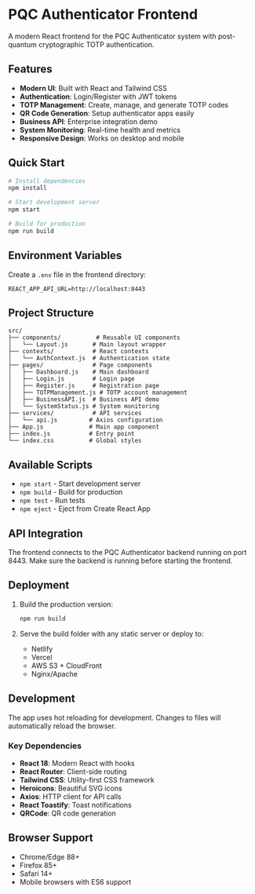 # PQC Authenticator Frontend

A modern React frontend for the PQC Authenticator system with post-quantum cryptographic TOTP authentication.

## Features

- **Modern UI**: Built with React and Tailwind CSS
- **Authentication**: Login/Register with JWT tokens
- **TOTP Management**: Create, manage, and generate TOTP codes
- **QR Code Generation**: Setup authenticator apps easily
- **Business API**: Enterprise integration demo
- **System Monitoring**: Real-time health and metrics
- **Responsive Design**: Works on desktop and mobile

## Quick Start

```bash
# Install dependencies
npm install

# Start development server
npm start

# Build for production
npm run build
```

## Environment Variables

Create a `.env` file in the frontend directory:

```env
REACT_APP_API_URL=http://localhost:8443
```

## Project Structure

```
src/
├── components/          # Reusable UI components
│   └── Layout.js       # Main layout wrapper
├── contexts/           # React contexts
│   └── AuthContext.js  # Authentication state
├── pages/              # Page components
│   ├── Dashboard.js    # Main dashboard
│   ├── Login.js        # Login page
│   ├── Register.js     # Registration page
│   ├── TOTPManagement.js # TOTP account management
│   ├── BusinessAPI.js  # Business API demo
│   └── SystemStatus.js # System monitoring
├── services/           # API services
│   └── api.js         # Axios configuration
├── App.js             # Main app component
├── index.js           # Entry point
└── index.css          # Global styles
```

## Available Scripts

- `npm start` - Start development server
- `npm build` - Build for production
- `npm test` - Run tests
- `npm eject` - Eject from Create React App

## API Integration

The frontend connects to the PQC Authenticator backend running on port 8443. Make sure the backend is running before starting the frontend.

## Deployment

1. Build the production version:
   ```bash
   npm run build
   ```

2. Serve the build folder with any static server or deploy to:
   - Netlify
   - Vercel
   - AWS S3 + CloudFront
   - Nginx/Apache

## Development

The app uses hot reloading for development. Changes to files will automatically reload the browser.

### Key Dependencies

- **React 18**: Modern React with hooks
- **React Router**: Client-side routing
- **Tailwind CSS**: Utility-first CSS framework
- **Heroicons**: Beautiful SVG icons
- **Axios**: HTTP client for API calls
- **React Toastify**: Toast notifications
- **QRCode**: QR code generation

## Browser Support

- Chrome/Edge 88+
- Firefox 85+
- Safari 14+
- Mobile browsers with ES6 support